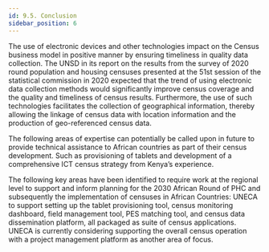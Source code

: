 ```yaml
---
id: 9.5. Conclusion
sidebar_position: 6
---
```


The use of electronic devices and other technologies impact on the Census business model in positive manner by ensuring timeliness in quality data collection. The UNSD in its report on the results from the survey of 2020 round population and housing censuses presented at the 51st session of the statistical commission in 2020 expected that the trend of using electronic data collection methods would significantly improve census coverage and the quality and timeliness of census results. Furthermore, the use of such technologies facilitates the collection of geographical information, thereby allowing the linkage of census data with location information and the production of geo-referenced census data.

The following areas of expertise can potentially be called upon in future to provide technical assistance to African countries as part of their census development. Such as provisioning of tablets and development of a comprehensive ICT census strategy from Kenya’s experience.

The following key areas have been identified to require work at the regional level to support and inform planning for the 2030 African Round of PHC and subsequently the implementation of censuses in African Countries: UNECA to support setting up the tablet provisioning tool, census monitoring dashboard, field management tool, PES matching tool, and census data dissemination platform, all packaged as suite of census applications. UNECA is currently considering supporting the overall census operation with a project management platform as another area of focus.
